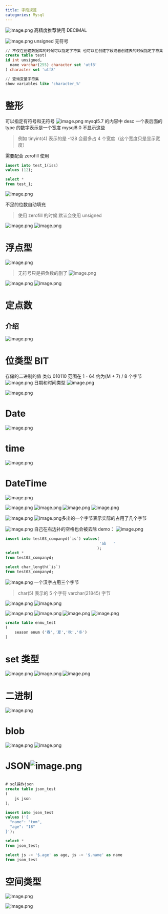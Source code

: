 ```yaml
---
title: 字段规范
categories: Mysql
---
```


![image.png](../assets/img/mysql/ft023r/1646832534882-d00371e8-7ac2-4bd1-be29-dde81b89331f.png)
高精度推荐使用 DECIMAL

![image.png](../assets/img/mysql/ft023r/1646835311128-315df4d2-8950-4676-aaf7-08148b9db424.png)
unsigned 无符号

```sql
// 不仅在创建数据库的时候可以指定字符集 也可以在创建字段或者创建表的时候指定字符集
create table test(
id int unsigned,
  name varchar(255) character set 'utf8'
) character set 'utf8'
```

```sql
// 查询变量字符集
show variables like 'character_%'

```

# 整形

可以指定有符号和无符号
![image.png](../assets/img/mysql/ft023r/1646837230361-86f1fa8b-7a14-46c9-ae50-5077668513cd.png)
mysql5.7 的内容中
desc 一个表后面的 type 的数字表示是一个宽度
mysql8.0 不显示这些

> 例如 tinyint(4) 表示的是 -128 会最多占 4 个宽度（这个宽度只是显示宽度）

需要配合 zerofill 使用

```sql
insert into test_1(iss)
values (12);

select *
from test_1;
```

![image.png](../assets/img/mysql/ft023r/1646838296031-052c95f0-b29f-4c1c-80ca-04466d2caaa6.png)

不足的位数自动填充

> 使用 zerofill 的时候 默认会使用 unsigned

![image.png](../assets/img/mysql/ft023r/1646838529346-58dd32fb-fc65-431c-9dde-37fc061b2de2.png)
![image.png](../assets/img/mysql/ft023r/1646838548566-b454f7d7-4cac-4356-94a5-8e4ebcff50ed.png)

# 浮点型

![image.png](../assets/img/mysql/ft023r/1646969561012-76b94d37-00d0-40f9-9735-1a94b8dc3c2f.png)

> 无符号只是把负数的删了
> ![image.png](../assets/img/mysql/ft023r/1646969821870-ecd012b9-91f9-4d33-9584-bc4437314062.png)

![image.png](../assets/img/mysql/ft023r/1646969867420-cc7a36e3-b0b8-44a5-bcc4-b61dfbe20c35.png)
![image.png](../assets/img/mysql/ft023r/1646970249762-faf81aa4-0222-4fd8-94d9-09216620566d.png)

# 定点数

## 介绍

![image.png](../assets/img/mysql/ft023r/1646970389886-79317ddf-03a9-4db5-8555-79576fa6e907.png)

# 位类型 BIT

存储的二进制的值 类似 010110
范围在 1 - 64 约为(M + 7) / 8 个字节
![image.png](../assets/img/mysql/ft023r/1647018228563-3689d062-f3c6-4bc1-a5e4-b3f80839134a.png)
日期和时间类型
![image.png](../assets/img/mysql/ft023r/1647018295882-e3270952-c154-42d9-a717-c3e7810188bb.png)

![image.png](../assets/img/mysql/ft023r/1647018453346-5d81fd2e-5915-4c12-9940-477f8afe6a4a.png)

# Date

![image.png](../assets/img/mysql/ft023r/1647018784897-178ad21b-d9da-4a79-a89e-27925db5317a.png)

# time

![image.png](../assets/img/mysql/ft023r/1647019384860-aeb5d0d7-94f2-49be-9e5c-660e277c472f.png)

# DateTime

![image.png](../assets/img/mysql/ft023r/1647019749516-baf067e8-0af7-4491-9927-1f4d6de66c29.png)

![image.png](../assets/img/mysql/ft023r/1647160237638-5dd4981d-dd54-4909-b89a-e5c8d0ef5825.png)
![image.png](../assets/img/mysql/ft023r/1647160328887-e89263c8-4358-4297-aaea-da801225e02b.png)
![image.png](../assets/img/mysql/ft023r/1647160396340-4b98c22e-bb06-4e1c-bb99-6b1124864acc.png)
![image.png](../assets/img/mysql/ft023r/1647160659102-e8c9c02e-b8ca-4649-9951-2d648ef698ef.png)

![image.png](../assets/img/mysql/ft023r/1647160857252-f0eb4d01-0a01-499b-a37d-5139b7576be0.png)
![image.png](../assets/img/mysql/ft023r/1647160969280-70a49391-e5f2-4356-bcfc-4323abb1bb2d.png)多出的一个字节表示实际的占用了几个字节

![image.png](../assets/img/mysql/ft023r/1647161032105-1bb7384a-b23a-44c6-9343-52ad6ba5144c.png)
自己在右边补的空格也会被去除
demo：
![image.png](../assets/img/mysql/ft023r/1647161556236-343a583d-1bd4-4de3-ba8d-4924f72c3cfc.png)

```sql
insert into test03_companyd(`is`) values(
                                         'ab   '
                                        );
select *
from test03_companyd;

select char_length(`is`)
from test03_companyd;

```

![image.png](../assets/img/mysql/ft023r/1647161716794-6940bfa1-5751-41bf-80e9-69497832bfb8.png)
一个汉字占用三个字节

> char(5) 表示的 5 个字符
> varchar(21845) 字节

![image.png](../assets/img/mysql/ft023r/1647179845478-457a880c-f519-4fa9-88b3-5eac9815024d.png)
![image.png](../assets/img/mysql/ft023r/1647179947243-d2989ecb-3bf3-4587-b12f-37ba3ffac264.png)

![image.png](../assets/img/mysql/ft023r/1647180108221-ec7adcb8-996c-4ce8-9521-0b54aaaa1d4f.png)
![image.png](../assets/img/mysql/ft023r/1647180113404-18fab645-9197-4781-be0b-22eda48894e6.png)
![image.png](../assets/img/mysql/ft023r/1647180334254-8ffaf411-62c3-4e28-88fd-e2b563d787c6.png)
![image.png](../assets/img/mysql/ft023r/1647180428734-19fc42b8-70d7-4de0-aef6-d1c9919fea8e.png)

```sql
create table enmu_test
(
    season enum ('春','夏','秋','冬')
)
```

# set 类型

![image.png](../assets/img/mysql/ft023r/1647181321200-9446c5d3-ca8f-4383-8d12-565b7049bd40.png)
![image.png](../assets/img/mysql/ft023r/1647181333690-17971ccf-a960-4094-a6c4-eb4c6db58a18.png)
![image.png](../assets/img/mysql/ft023r/1647181411760-e4e270e0-b51d-4973-a137-fd3fba0215f8.png)

# 二进制

![image.png](../assets/img/mysql/ft023r/1647183510070-4cbfb3c9-6e95-4163-9043-ecb84a6b8d6c.png)

# blob

![image.png](../assets/img/mysql/ft023r/1647183932868-ca87280c-55d9-4f6d-a070-cf713122648e.png)
![image.png](../assets/img/mysql/ft023r/1647184490918-482f236e-f099-48a1-97f6-b89cc635f4bd.png)

# JSON![image.png](../assets/img/mysql/ft023r/1647184920792-78fb187f-9c94-4427-bd59-f1b507e2c84e.png)

```sql

# sql操作json
create table json_test
(
    js json
);

insert into json_test
values ('{
  "name": "tom",
  "age": "18"
}');

select *
from json_test;

select js -> '$.age' as age, js -> '$.name' as name
from json_test
```

# 空间类型

![image.png](../assets/img/mysql/ft023r/1647187542326-b5c69f7c-6e2f-4f63-83aa-e2a9ed79bd10.png)

![image.png](../assets/img/mysql/ft023r/1647187629558-e3c68b7d-ec13-46a7-ad35-44d0c754dd01.png)
